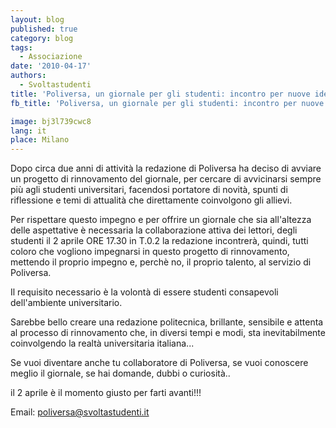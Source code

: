 ```yaml
---
layout: blog
published: true
category: blog
tags:
  - Associazione
date: '2010-04-17'
authors:
  - Svoltastudenti
title: 'Poliversa, un giornale per gli studenti: incontro per nuove idee'
fb_title: 'Poliversa, un giornale per gli studenti: incontro per nuove idee'

image: bj3l739cwc8
lang: it
place: Milano
---
```


Dopo circa due anni di attività la redazione di Poliversa ha deciso di avviare un progetto di rinnovamento del giornale, per cercare di avvicinarsi sempre più agli studenti universitari, facendosi portatore di novità, spunti di riflessione e temi di attualità che direttamente coinvolgono gli allievi.

Per rispettare questo impegno e per offrire un giornale che sia all'altezza delle aspettative è necessaria la collaborazione attiva dei lettori, degli studenti il 2 aprile ORE 17.30 in T.0.2 la redazione incontrerà, quindi, tutti coloro che vogliono impegnarsi in questo progetto di rinnovamento, mettendo il proprio impegno e, perchè no, il proprio talento, al servizio di Poliversa.

Il requisito necessario è la volontà di essere studenti consapevoli dell'ambiente universitario.

Sarebbe bello creare una redazione politecnica, brillante, sensibile e attenta al processo di rinnovamento che, in diversi tempi e modi, sta inevitabilmente coinvolgendo la realtà universitaria italiana...

Se vuoi diventare anche tu collaboratore di Poliversa, se vuoi conoscere meglio il giornale, se hai domande, dubbi o curiosità..

il 2 aprile è il momento giusto per farti avanti!!!

Email: [poliversa@svoltastudenti.it](mailto:poliversa@svoltastudenti.it)
